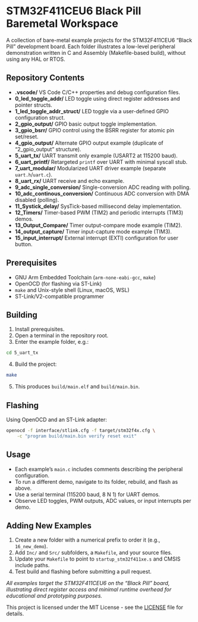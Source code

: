 # STM32F411CEU6 Black Pill Baremetal Workspace

A collection of bare-metal example projects for the STM32F411CEU6 “Black Pill” development board. Each folder illustrates a low-level peripheral demonstration written in C and Assembly (Makefile-based build), without using any HAL or RTOS.

## Repository Contents

- **.vscode/**
VS Code C/C++ properties and debug configuration files.
- **0_led_toggle_addr/**
LED toggle using direct register addresses and pointer structs.
- **1_led_toggle_addr_struct/**
LED toggle via a user-defined GPIO configuration struct.
- **2_gpio_output/**
GPIO basic output toggle implementation.
- **3_gpio_bsrr/**
GPIO control using the BSRR register for atomic pin set/reset.
- **4_gpio_output/**
Alternate GPIO output example (duplicate of “2_gpio_output” structure).
- **5_uart_tx/**
UART transmit only example (USART2 at 115200 baud).
- **6_uart_printf/**
Retargeted `printf` over UART with minimal syscall stub.
- **7_uart_modular/**
Modularized UART driver example (separate `uart.h`/`uart.c`).
- **8_uart_rx/**
UART receive and echo example.
- **9_adc_single_conversion/**
Single-conversion ADC reading with polling.
- **10_adc_continous_conversion/**
Continuous ADC conversion with DMA disabled (polling).
- **11_Systick_delay/**
SysTick-based millisecond delay implementation.
- **12_Timers/**
Timer-based PWM (TIM2) and periodic interrupts (TIM3) demos.
- **13_Output_Compare/**
Timer output-compare mode example (TIM2).
- **14_output_capture/**
Timer input-capture mode example (TIM3).
- **15_input_interrupt/**
External interrupt (EXTI) configuration for user button.


## Prerequisites

- GNU Arm Embedded Toolchain (`arm-none-eabi-gcc`, `make`)
- OpenOCD (for flashing via ST-Link)
- `make` and Unix-style shell (Linux, macOS, WSL)
- ST-Link/V2-compatible programmer


## Building

1. Install prerequisites.
2. Open a terminal in the repository root.
3. Enter the example folder, e.g.:

```sh
cd 5_uart_tx
```

4. Build the project:

```sh
make
```

5. This produces `build/main.elf` and `build/main.bin`.

## Flashing

Using OpenOCD and an ST-Link adapter:

```sh
openocd -f interface/stlink.cfg -f target/stm32f4x.cfg \
    -c "program build/main.bin verify reset exit"
```


## Usage

- Each example’s `main.c` includes comments describing the peripheral configuration.
- To run a different demo, navigate to its folder, rebuild, and flash as above.
- Use a serial terminal (115200 baud, 8 N 1) for UART demos.
- Observe LED toggles, PWM outputs, ADC values, or input interrupts per demo.


## Adding New Examples

1. Create a new folder with a numerical prefix to order it (e.g., `16_new_demo`).
2. Add `Inc/` and `Src/` subfolders, a `Makefile`, and your source files.
3. Update your `Makefile` to point to `startup_stm32f411xe.s` and CMSIS include paths.
4. Test build and flashing before submitting a pull request.

_All examples target the STM32F411CEU6 on the “Black Pill” board, illustrating direct register access and minimal runtime overhead for educational and prototyping purposes._

This project is licensed under the MIT License - see the [LICENSE](LICENSE) file for details.


